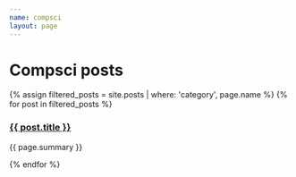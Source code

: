 ```yaml
---
name: compsci
layout: page
---
```

# Compsci posts

{% assign filtered_posts = site.posts | where: 'category', page.name %}
{% for post in filtered_posts %}
  <h3><a href="{{ post.url }}">{{ post.title }}</a></h3>
  <p>{{ page.summary }}</p>
{% endfor %}
